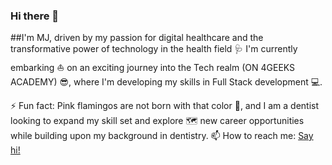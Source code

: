 ### Hi there 👋
##I'm MJ, driven by my passion for digital healthcare and the transformative power of technology in the health field 🩺 I'm currently embarking ⛵ on an exciting journey into the Tech realm (ON 4GEEKS ACADEMY) 😎, where I'm developing my skills in Full Stack development 💻.

⚡ Fun fact: Pink flamingos are not born with that color 🦩, and I am a dentist looking to expand my skill set and explore 🗺️ new career opportunities while building upon my background in dentistry.
📫 How to reach me: <a href="https://www.linkedin.com/in/mjfbalice"> Say hi! </a>
<!--
**Mjuliafb/mjuliafb** is a ✨ _special_ ✨ repository because its `README.md` (this file) appears on your GitHub profile.

Here are some ideas to get you started:

- 🔭 I’m currently working on ...
- 🌱 I’m currently learning ...
- 👯 I’m looking to collaborate on ...
- 🤔 I’m looking for help with ...
- 💬 Ask me about ...
- 📫 How to reach me: ...
- 😄 Pronouns: ...
- ⚡ Fun fact: ...
-->
